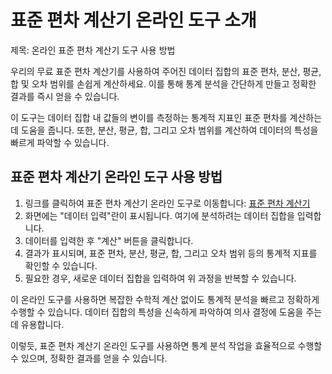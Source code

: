표준 편차 계산기 온라인 도구 소개
===================

제목: 온라인 표준 편차 계산기 도구 사용 방법

우리의 무료 표준 편차 계산기를 사용하여 주어진 데이터 집합의 표준 편차, 분산, 평균, 합 및 오차 범위를 손쉽게 계산하세요. 이를 통해 통계 분석을 간단하게 만들고 정확한 결과를 즉시 얻을 수 있습니다.

이 도구는 데이터 집합 내 값들의 변이를 측정하는 통계적 지표인 표준 편차를 계산하는 데 도움을 줍니다. 또한, 분산, 평균, 합, 그리고 오차 범위를 계산하여 데이터의 특성을 빠르게 파악할 수 있습니다.

표준 편차 계산기 온라인 도구 사용 방법
----------------------

1. 링크를 클릭하여 표준 편차 계산기 온라인 도구로 이동합니다: [표준 편차 계산기](https://www.onlinecalculatorsfree.com/ko/math/standard-deviation-calculator.html)
2. 화면에는 "데이터 입력"란이 표시됩니다. 여기에 분석하려는 데이터 집합을 입력합니다.
3. 데이터를 입력한 후 "계산" 버튼을 클릭합니다.
4. 결과가 표시되며, 표준 편차, 분산, 평균, 합, 그리고 오차 범위 등의 통계적 지표를 확인할 수 있습니다.
5. 필요한 경우, 새로운 데이터 집합을 입력하여 위 과정을 반복할 수 있습니다.

이 온라인 도구를 사용하면 복잡한 수학적 계산 없이도 통계적 분석을 빠르고 정확하게 수행할 수 있습니다. 데이터 집합의 특성을 신속하게 파악하여 의사 결정에 도움을 주는 데 유용합니다.

이렇듯, 표준 편차 계산기 온라인 도구를 사용하면 통계 분석 작업을 효율적으로 수행할 수 있으며, 정확한 결과를 얻을 수 있습니다.